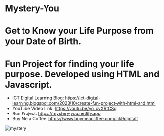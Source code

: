 # Mystery-You

# Get to Know your Life Purpose from your Date of Birth.
# Fun Project for finding your life purpose. Developed using HTML and Javascript.

- ICT Digital Learning Blog: https://ict-digital-learning.blogspot.com/2023/10/create-fun-project-with-html-and.html
- YouTube Video Link: https://youtu.be/yoLcvXRtCSg
- Run Project: https://mystery-you.netlify.app
- Buy Me a Coffee: https://www.buymeacoffee.com/mk9digitalf

![mystery](https://github.com/Digital-101/Mystery-You/assets/65094648/2380d39f-ddce-4c44-ba21-ffef0ea6f749)
